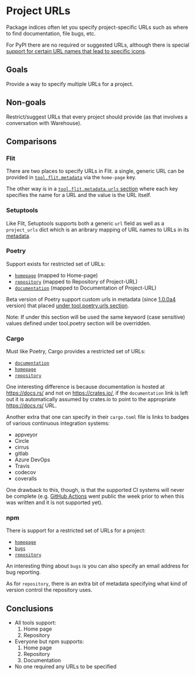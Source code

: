 # Project URLs

Package indices often let you specify project-specific URLs such as where to
find documentation, file bugs, etc.

For PyPI there are no required or suggested URLs, although there is special
[support for certain URL names that lead to specific icons](https://github.com/pypa/warehouse/blob/master/warehouse/templates/packaging/detail.html).

## Goals

Provide a way to specify multiple URLs for a project.

## Non-goals

Restrict/suggest URLs that every project should provide (as that involves a
conversation with Warehouse).

## Comparisons

### Flit

There are two places to specify URLs in Flit. a single, generic URL can be
provided in
[`tool.flit.metadata`](https://flit.readthedocs.io/en/latest/pyproject_toml.html#metadata-section)
via the `home-page` key.

The other way is in a
[`tool.flit.metadata.urls` section](https://flit.readthedocs.io/en/latest/pyproject_toml.html#urls-subsection)
where each key specifies the name for a URL and the value is the URL itself.

### Setuptools

Like Flit, Setuptools supports both a generic `url` field as well as a
`project_urls` dict which is an aribrary mapping of URL names to URLs in its
[metadata](https://setuptools.readthedocs.io/en/latest/setuptools.html#metadata).

### Poetry

Support exists for restricted set of URLs:

- [`homepage`](https://poetry.eustace.io/docs/pyproject/#homepage)  (mapped to Home-page)
- [`repository`](https://poetry.eustace.io/docs/pyproject/#repository) (mapped to Repository of Project-URL)
- [`documentation`](https://poetry.eustace.io/docs/pyproject/#documentation) (mapped to Documentation of Project-URL)

Beta version of Poetry support custom urls in metadata (since [1.0.0a4](https://github.com/sdispater/poetry/releases/tag/1.0.0a4) version) that placed [under tool.poetry.urls section](https://github.com/sdispater/poetry/pull/1137). 

Note: If under this section will be used the same keyword (case sensitive) values defined under tool.poetry section will be overridden.

### Cargo

Must like Poetry, Cargo provides a restricted set of URLs:

- [`documentation`](https://doc.rust-lang.org/cargo/reference/manifest.html#the-documentation-field-optional)
- [`homepage`](https://doc.rust-lang.org/cargo/reference/manifest.html#package-metadata)
- [`repository`](https://doc.rust-lang.org/cargo/reference/manifest.html#package-metadata)

One interesting difference is because documentation is hosted at https://docs.rs/
and not on https://crates.io/, if the `documentation` link is left out it is
automatically assumed by crates.io to point to the appropriate https://docs.rs/
URL.

Another extra that one can specify in their `cargo.toml` file is links to
badges of various continuous integration systems:

- appveyor
- Circle
- cirrus
- gitlab
- Azure DevOps
- Travis
- codecov
- coveralls

One drawback to this, though, is that the supported CI systems will never be
complete (e.g. [GitHub Actions](https://github.com/features/actions) went public
the week prior to when this was written and it is not supported yet).

### npm
There is support for a restricted set of URLs for a project:
- [`homepage`](https://docs.npmjs.com/files/package.json#homepage)
- [`bugs`](https://docs.npmjs.com/files/package.json#bugs)
- [`repository`](https://docs.npmjs.com/files/package.json#repository)

An interesting thing about `bugs` is you can also specify an email address for
bug reporting.

As for `repository`, there is an extra bit of metadata specifying what kind of
version control the repository uses.

## Conclusions
* All tools support:
  1. Home page
  2. Repository
* Everyone but npm supports:
  1. Home page
  2. Repository
  3. Documentation
* No one required any URLs to be specified
